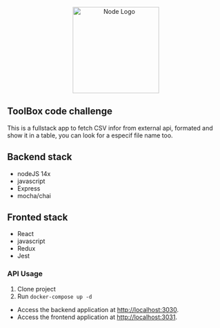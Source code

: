  <p align="center">
  <a href="https://www.toolboxtve.com/" target="blank"><img src="https://files.toolboxtve.com/wp-content/uploads/2018/04/15144954/logo-stycky.png" width="200" alt="Node Logo" /></a>
</p>

## ToolBox code challenge

This is a fullstack app to fetch CSV infor from external api, formated and show it in a table, you can look for a especif file name too.

## Backend stack
- nodeJS 14x
- javascript
- Express
- mocha/chai

## Fronted stack
- React
- javascript
- Redux
- Jest

### API Usage

1. Clone project
2. Run `docker-compose up -d`

- Access the backend application at [http://localhost:3030](http://localhost:3030).
- Access the frontend application at [http://localhost:3031](http://localhost:3031).

